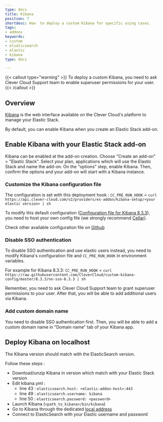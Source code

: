 ```yaml
---
type: docs
title: Kibana
position: 7
shortdesc: How  to deploy a custom Kibana for specific using cases.
tags:
- addons
keywords:
- custom
- elsaticsearch
- elastic
- kibana
type: docs

---
```


{{< callout type="warning" >}}
To deploy a custom Kibana, you need to ask Clever Cloud Support team to enable superuser permissions for your user.
{{< /callout >}}

## Overview

[Kibana](https://www.elastic.co/fr/kibana/) is the web interface available on the Clever Cloud's platform to manage your Elastic Stack.

By default, you can enable Kibana when you create an Elastic Stack add-on.

## Enable Kibana with your Elastic Stack add-on

Kibana can be enabled at the add-on creation. Choose "Create an add-on" > "Elastic Stack". Select your plan, applications which will use the Elastic Stack and name the add-on. On the "options" step, enable Kibana. Then, confirm the options and your add-on will start with a Kibana instance.

### Customize the Kibana configuration file

The configuration is set with this deployment hook :
`CC_PRE_RUN_HOOK` = `curl https://api.clever-cloud.com/v2/providers/es-addon/kibana-setup/<your elastic version> | sh`

To modify this default configuration ([Configuration file for Kibana 8.3.3](https://api.clever-cloud.com/v2/providers/es-addon/kibana-setup/8.3.3)), you need to host your own config file (we strongly recommend [Cellar](/deploy/addon/cellar)).

Check other available configuration file on [Github](https://github.com/CleverCloud/custom-kibana-config)

### Disable SSO authentication

To disable SSO authentication and use elastic users instead, you need to modify Kibana's configuration file and `CC_PRE_RUN_HOOK` in environment variables.

For example for Kibana 8.3.3: 
`CC_PRE_RUN_HOOK` = `curl https://raw.githubusercontent.com/CleverCloud/custom-kibana-config/master/8.3.3/no-sso-8.3.3 | sh`

Remember, you need to ask Clever Cloud Support team to grant superuser permissions to your user. After that, you will be able to add additional users via Kibana.

### Add custom domain name

You need to disable SSO authentication first. Then, you will be able to add a custom domain name in "Domain name" tab of your Kibana app.

## Deploy Kibana on localhost

The Kibana version should match with the ElasticSearch version.

Follow these steps :
- Download/unzip Kibana in version which match with your Elastic Stack version
- Edit kibana.yml :
    - line 43 : `elasticsearch.host: <elastic-addon-host>:443` 
    - line 49 : `elasticsearch.username: kibana`
    - line 50 : `elasticsearch.password: <password>`
- Launch Kibana (`<path_to_kibana>/bin/kibana`)
- Go to Kibana through the dedicated [local address](http://localhost:5601)
- Connect to ElasticSearch with your Elastic username and password